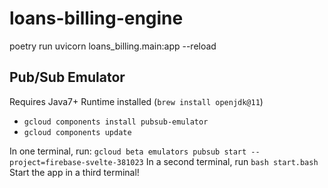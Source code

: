 # loans-billing-engine

poetry run uvicorn loans_billing.main:app --reload

## Pub/Sub Emulator

Requires Java7+ Runtime installed (`brew install openjdk@11`)

- `gcloud components install pubsub-emulator`
- `gcloud components update`

In one terminal, run: `gcloud beta emulators pubsub start --project=firebase-svelte-381023`
In a second terminal, run `bash start.bash`
Start the app in a third terminal!
